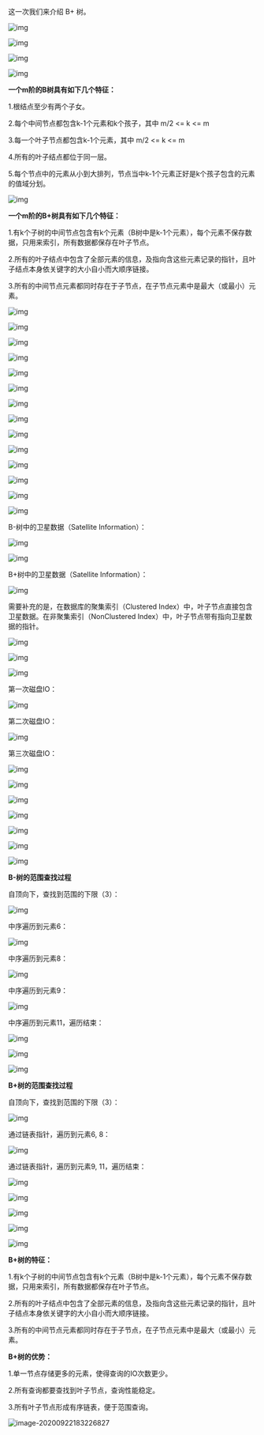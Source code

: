 这一次我们来介绍 B+ 树。

![img](http://markdown.xiaonainiu.top/img/17a0c4f672b34e668a0cd2eb214c117d_th.png)

![img](http://markdown.xiaonainiu.top/img/c56155c2131e45b0bf69f9ae6cba056e_th.png)

![img](http://markdown.xiaonainiu.top/img/164ce3d2504c4d63945e134ca6752a2c_th.png)

![img](http://markdown.xiaonainiu.top/img/891ad19fb4294e9293fdca83e8e34616_th.png)

**一个m阶的B树具有如下几个特征：**

1.根结点至少有两个子女。

2.每个中间节点都包含k-1个元素和k个孩子，其中 m/2 <= k <= m

3.每一个叶子节点都包含k-1个元素，其中 m/2 <= k <= m

4.所有的叶子结点都位于同一层。

5.每个节点中的元素从小到大排列，节点当中k-1个元素正好是k个孩子包含的元素的值域分划。

![img](http://markdown.xiaonainiu.top/img/eb790f08a02a4bcbbc7cf3f3f8a95d4d_th.png)

**一个m阶的B+树具有如下几个特征：**

1.有k个子树的中间节点包含有k个元素（B树中是k-1个元素），每个元素不保存数据，只用来索引，所有数据都保存在叶子节点。

2.所有的叶子结点中包含了全部元素的信息，及指向含这些元素记录的指针，且叶子结点本身依关键字的大小自小而大顺序链接。

3.所有的中间节点元素都同时存在于子节点，在子节点元素中是最大（或最小）元素。

![img](http://markdown.xiaonainiu.top/img/ff571cfd72ab4a068ce0867b0e450de8_th.png)

![img](http://markdown.xiaonainiu.top/img/d4430eb5e5ef42008b1facec51636dbb_th.png)

![img](http://markdown.xiaonainiu.top/img/358025867be14bb99bf8806b98e774d9_th.png)

![img](http://markdown.xiaonainiu.top/img/034a86d6e1d94c798e63ab144955c0f6_th.png)

![img](http://markdown.xiaonainiu.top/img/86f732dd90b74be3bf9494859fa78d66_th.png)

![img](http://markdown.xiaonainiu.top/img/0611ff5a5103461e843ab627f8821419_th.png)

![img](http://markdown.xiaonainiu.top/img/adada4999fdd48d4937f5f14c0eb7792_th.png)

![img](http://markdown.xiaonainiu.top/img/afffda21578b4d8a90cbdea4976fb5b6_th.png)

![img](http://markdown.xiaonainiu.top/img/29583d49358e41fa9c2fbc5169fb7d14_th.png)

![img](http://markdown.xiaonainiu.top/img/04eb120cd1e04d3a94c2482abc7deb96_th.png)

![img](http://markdown.xiaonainiu.top/img/3ce28ba0a2bd426ebebac9603f728603_th.png)

![img](http://markdown.xiaonainiu.top/img/3bd2b4220a0f4d1887e2943a729c40a1_th.png)

![img](http://markdown.xiaonainiu.top/img/664e36a4da0f45fcaf6e18b68d36a0b4_th.png)

![img](http://markdown.xiaonainiu.top/img/514d587fa73746978200aca252837a44_th.png)

B-树中的卫星数据（Satellite Information）：

![img](http://markdown.xiaonainiu.top/img/36efa69561dc4043a17d550133e13a6c_th.png)

![img](http://markdown.xiaonainiu.top/img/c3a519a9a9e8456d9be41e69709bafaf_th.png)

B+树中的卫星数据（Satellite Information）：

![img](http://markdown.xiaonainiu.top/img/d8ae1b14e9bf4b1890146eb803ee9795_th.png)

需要补充的是，在数据库的聚集索引（Clustered Index）中，叶子节点直接包含卫星数据。在非聚集索引（NonClustered Index）中，叶子节点带有指向卫星数据的指针。

![img](http://markdown.xiaonainiu.top/img/7a52624e7add4033bb49c3aa5632a681_th.png)

![img](http://markdown.xiaonainiu.top/img/0ae1d08ece1e4daeac37361e86b3d6a6_th.png)

![img](http://markdown.xiaonainiu.top/img/32ad0e6237624d718bb9a5346e37792e_th.png)

第一次磁盘IO：

![img](http://markdown.xiaonainiu.top/img/6808907785b84be09d8c6b7c8acb5d2a_th.png)

第二次磁盘IO：

![img](http://markdown.xiaonainiu.top/img/0193eedf3a5b47129340e2b6c654ef72_th.png)

第三次磁盘IO：

![img](http://markdown.xiaonainiu.top/img/68553d369a304d798116f432247c6e3f_th.png)

![img](http://markdown.xiaonainiu.top/img/3830300c15bf41f8a2c8fdf8d163fa5b_th.png)

![img](http://markdown.xiaonainiu.top/img/baaed98d8fca4fb9806400651953f92d_th.png)

![img](http://markdown.xiaonainiu.top/img/99d5067451ec486dbccc37611ff3747c_th.png)

![img](http://markdown.xiaonainiu.top/img/7522d2811b5340a7a9b222bc14ba7276_th.png)

![img](http://markdown.xiaonainiu.top/img/169def080e8e47a68fc4fdce3451337a_th.png)

![img](http://markdown.xiaonainiu.top/img/8db1bc52ab2c418eb9a92fbb1189db98_th.png)

**B-树的范围查找过程**

自顶向下，查找到范围的下限（3）：

![img](http://markdown.xiaonainiu.top/img/bb40b700247c425f9b9d358c726d5e65_th.png)

中序遍历到元素6：

![img](http://markdown.xiaonainiu.top/img/244ea6eaee4a4e1d87a33967ff6ef5ff_th.png)

中序遍历到元素8：

![img](http://markdown.xiaonainiu.top/img/61f472a56f7840e78de23901cb5e85b2_th.png)

中序遍历到元素9：

![img](http://markdown.xiaonainiu.top/img/a7881e1683a8486fa3956d585a97bd6d_th.png)

中序遍历到元素11，遍历结束：

![img](http://markdown.xiaonainiu.top/img/c3fc3c097cf94d439c5d6962d2fb8d4e_th.png)

![img](http://markdown.xiaonainiu.top/img/1a3c8f93be3249d28b0813f9d0d5e998_th.png)

![img](http://markdown.xiaonainiu.top/img/80eff1a11cf24458a5cf80b821d365cd_th.png)

**B+树的范围查找过程**

自顶向下，查找到范围的下限（3）：

![img](http://markdown.xiaonainiu.top/img/c0ef4d22cedf43cc8d21732d27f9be3e_th.png)

通过链表指针，遍历到元素6, 8：

![img](http://markdown.xiaonainiu.top/img/005777d81ab247c281f8a1b4bc6b3461_th.png)

通过链表指针，遍历到元素9, 11，遍历结束：

![img](http://markdown.xiaonainiu.top/img/e972e47b2c554f789e02e90b26a8b543_th.png)

![img](http://markdown.xiaonainiu.top/img/fb9ce5eba2f845c7b378da1921029511_th.png)

![img](http://markdown.xiaonainiu.top/img/0ba5c259843a4d0e8ef5d318362f097f_th.png)

![img](http://markdown.xiaonainiu.top/img/44cd141ed5094c09a1870d0449f9aab7_th.png)

![img](http://markdown.xiaonainiu.top/img/9b5530015b324841a570505798c937f4_th.png)

**B+树的特征：**

1.有k个子树的中间节点包含有k个元素（B树中是k-1个元素），每个元素不保存数据，只用来索引，所有数据都保存在叶子节点。

2.所有的叶子结点中包含了全部元素的信息，及指向含这些元素记录的指针，且叶子结点本身依关键字的大小自小而大顺序链接。

3.所有的中间节点元素都同时存在于子节点，在子节点元素中是最大（或最小）元素。

**B+树的优势：**

1.单一节点存储更多的元素，使得查询的IO次数更少。

2.所有查询都要查找到叶子节点，查询性能稳定。

3.所有叶子节点形成有序链表，便于范围查询。

![image-20200922183226827](http://markdown.xiaonainiu.top/img/image-20200922183226827.png)